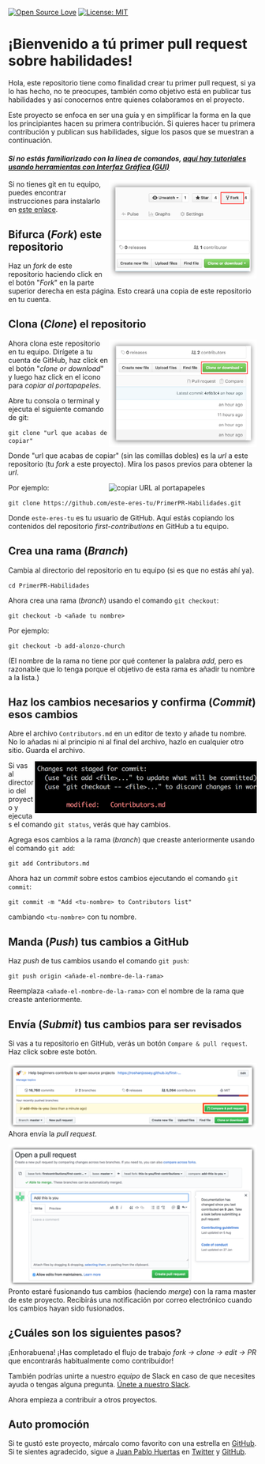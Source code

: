 
[![Open Source Love](https://badges.frapsoft.com/os/v1/open-source.svg?v=103)](https://github.com/ellerbrock/open-source-badges/)
[![License: MIT](https://img.shields.io/badge/License-MIT-green.svg)](https://opensource.org/licenses/MIT)

# ¡Bienvenido a tú primer pull request sobre habilidades!
Hola, este repositorio tiene como finalidad crear tu primer pull request, si ya lo has hecho, no te preocupes, también como objetivo está en publicar tus habilidades y así conocernos entre quienes colaboramos en el proyecto.

Este proyecto se enfoca en ser una guía y en simplificar la forma en la que los principiantes hacen su primera contribución. Si quieres hacer tu primera contribución y publican sus habilidades, sigue los pasos que se muestran a continuación.

#### *Si no estás familiarizado con la línea de comandos, [aquí hay tutoriales usando herramientas con Interfaz Gráfica (GUI)]( #tutoriales-con-otras-herramientas )*

<img align="right" width="300" src="assets/fork.png" alt="fork de este repositorio" />

Si no tienes git en tu equipo, puedes encontrar instrucciones para instalarlo en [este enlace]( https://help.github.com/articles/set-up-git/ ).

## Bifurca (*Fork*) este repositorio

Haz un *fork* de este repositorio haciendo click en el botón "*Fork*" en la parte superior derecha en esta página.
Esto creará una copia de este repositorio en tu cuenta.

## Clona (*Clone*) el repositorio

<img align="right" width="300" src="assets/clone.png" alt="clonar este repositorio" />

Ahora clona este repositorio en tu equipo. Dirígete a tu cuenta de GitHub, haz click en el botón "*clone or download*" y luego haz click en el icono para *copiar al portapapeles*.

Abre tu consola o terminal y ejecuta el siguiente comando de git:

```
git clone "url que acabas de copiar"
```

Donde "url que acabas de copiar" (sin las comillas dobles) es la *url* a este repositorio (tu *fork* a este proyecto). Mira los pasos previos para obtener la *url*.

<img align="right" width="300" src="../assets/copy-to-clipboard.png" alt="copiar URL al portapapeles" />

Por ejemplo:
```
git clone https://github.com/este-eres-tu/PrimerPR-Habilidades.git
```
Donde `este-eres-tu` es tu usuario de GitHub. Aquí estás copiando los contenidos del repositorio *first-contributions* en GitHub a tu equipo.

## Crea una rama (*Branch*)

Cambia al directorio del repositorio en tu equipo (si es que no estás ahí ya).

```
cd PrimerPR-Habilidades
```

Ahora crea una rama (*branch*) usando el comando  `git checkout`:
```
git checkout -b <añade tu nombre>
```

Por ejemplo:
```
git checkout -b add-alonzo-church
```
(El nombre de la rama no tiene por qué contener la palabra *add*, pero es razonable que lo tenga porque el objetivo de esta rama es añadir tu nombre a la lista.)

## Haz los cambios necesarios y confirma (*Commit*) esos cambios

Abre el archivo `Contributors.md` en un editor de texto y añade tu nombre. No lo añadas ni al principio ni al final del archivo, hazlo en cualquier otro sitio. Guarda el archivo.

<img align="right" width="450" src="assets/git-status.png" alt="git status" />

Si vas al directorio del proyecto y ejecutas el comando  `git status`, verás que hay cambios.

Agrega esos cambios a la rama (*branch*) que creaste anteriormente usando el comando `git add`:

```
git add Contributors.md
```

Ahora haz un *commit* sobre estos cambios ejecutando el comando `git commit`:
```
git commit -m "Add <tu-nombre> to Contributors list"
```
cambiando `<tu-nombre>` con tu nombre.

## Manda (*Push*) tus cambios a GitHub

Haz *push* de tus cambios usando el comando `git push`:
```
git push origin <añade-el-nombre-de-la-rama>
```
Reemplaza `<añade-el-nombre-de-la-rama>` con el nombre de la rama que creaste anteriormente.

## Envía (*Submit*) tus cambios para ser revisados

Si vas a tu repositorio en GitHub, verás un botón `Compare & pull request`. Haz click sobre este botón.

<img style="float: right;" src="assets/compare-and-pull.png" alt="crea una pull request" />

Ahora envía la *pull request*.

<img style="float: right;" src="assets/submit-pull-request.png" alt="enviar la pull request" />

Pronto estaré fusionando tus cambios (haciendo *merge*) con la rama master de este proyecto. Recibirás una notificación por correo electrónico cuando los cambios hayan sido fusionados.

## ¿Cuáles son los siguientes pasos?

¡Enhorabuena! ¡Has completado el flujo de trabajo *_fork -> clone -> edit -> PR_* que encontrarás habitualmente como contribuidor!

También podrías unirte a nuestro *equipo* de Slack en caso de que necesites ayuda o tengas alguna pregunta. [Únete a nuestro Slack](https://join.slack.com/t/primerpr-habilidades/shared_invite/enQtNzgxODU0OTEzNzE5LWFmMzIxM2Y4ZGIyNjY0MGM4Zjg5MzQ2YTMyMDU3MGVhY2M4ZWZmOTRkM2VkZGZjZGI4OTNhZTJhN2UxZDExOWM).

Ahora empieza a contribuir a otros proyectos.



## Auto promoción

Si te gustó este proyecto, márcalo como favorito con una estrella en [GitHub](https://github.com/JuanPabloHuertas/PrimerPR-Habilidades).
Si te sientes agradecido, sigue a [Juan Pablo Huertas](https://juanhuertas.me/) en
[Twitter](https://twitter.com/juanhuertasdev) y
[GitHub](https://github.com/JuanPabloHuertas).
